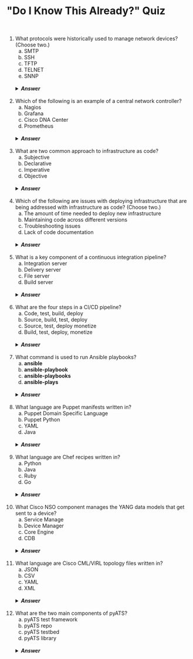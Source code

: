 #   "Do I Know This Already?" Quiz

&nbsp;

<ol>
    <li>What protocols were historically used to manage network devices?  (Choose two.)
        <ol type="a">
            <li>SMTP
            <li>SSH
            <li>TFTP
            <li>TELNET
            <li>SNNP
        </ol>
        <br />
        <details>
            <summary><strong><em>Answer</em></strong></summary>
            B, D.  Historically, network devices were managed through command-line interfaces (CLIs) using protocols such as Telnet and Secure Shell (SSH).
        </details>
    <br />
    <li>Which of the following is an example of a central network controller?
        <ol type="a">
            <li>Nagios
            <li>Grafana
            <li>Cisco DNA Center
            <li>Prometheus
        </ol>
        <br />
        <details>
            <summary><strong><em>Answer</em></strong></summary>
            C.  We've seen in Chapter 8 an example of a network controller with Cisco DNA Center.  Cisco DNA Center can be used to completely configure, manage, and monitor networks.
        </details>
    <br />
    <li>What are two common approach to infrastructure as code?
        <ol type="a">
            <li>Subjective
            <li>Declarative
            <li>Imperative
            <li>Objective
        </ol>
        <br />
        <details>
            <summary><strong><em>Answer</em></strong></summary>
            B, C.  There are usually two types of approaches to infrastructure as code: declarative and imperative.  With the declarative approach, the desired state of the system is defined, and then the system executes all the steps that need to happen in order to attain the desired state.  The imperative approach defines a set of commands that have to be executed in a certain order for the system to achieve the desired state.
        </details>
    <br />
    <li>Which of the following are issues with deploying infrastructure that are being addressed with infrastructure as code?  (Choose two.)
        <ol type="a">
            <li>The amount of time needed to deploy new infrastructure
            <li>Maintaining code across different versions
            <li>Troubleshooting issues
            <li>Lack of code documentation
        </ol>
        <br />
        <details>
            <summary><strong><em>Answer</em></strong></summary>
            A, C.  Implementing infrastructure as code processes leads to shorter deployment times for new infrastructure and faster and easier troubleshooting steps.
        </details>
    <br />
    <li>What is a key component of a continuous integration pipeline?
        <ol type="a">
            <li>Integration server
            <li>Delivery server
            <li>File server
            <li>Build server
        </ol>
        <br />
        <details>
            <summary><strong><em>Answer</em></strong></summary>
            D.  A key component of any CI pipeline is the build server, which reacts to developers committing their code into the central repository and starts the initial tests on the new code features.
        </details>
    <br />
    <li>What are the four steps in a CI/CD pipeline?
        <ol type="a">
            <li>Code, test, build, deploy
            <li>Source, build, test, deploy
            <li>Source, test, deploy monetize
            <li>Build, test, deploy, monetize
        </ol>
        <br />
        <details>
            <summary><strong><em>Answer</em></strong></summary>
            B.  The four steps of a CI/CD pipeline are source, build, test, and deploy.
        </details>
    <br />
    <li>What command is used to run Ansible playbooks?
        <ol type="a">
            <li><b>ansible</b>
            <li><b>ansible-playbook</b>
            <li><b>ansible-playbooks</b>
            <li><b>ansible-plays</b>
        </ol>
        <br />
        <details>
            <summary><strong><em>Answer</em></strong></summary>
            B.  Ansible playbooks can be run from a terminal with the <strong>ansible-playbook</strong> command.
        </details>
    <br />
    <li>What language are Puppet manifests written in?
        <ol type="a">
            <li>Puppet Domain Specific Language
            <li>Puppet Python
            <li>YAML
            <li>Java
        </ol>
        <br />
        <details>
            <summary><strong><em>Answer</em></strong></summary>
            A.  The Puppet manifests are standard text files that contain Puppet Domain Specific Language (DSL) code and have the .pp extension.
        </details>
    <br />
    <li>What language are Chef recipes written in?
        <ol type="a">
            <li>Python
            <li>Java
            <li>Ruby
            <li>Go
        </ol>
        <br />
        <details>
            <summary><strong><em>Answer</em></strong></summary>
            C.  Recipes are authored in Ruby, and most of them contain simple configuration patterns that get enforced through the Chef client.
        </details>
    <br />
    <li>What Cisco NSO component manages the YANG data models that get sent to a device?
        <ol type="a">
            <li>Service Manage
            <li>Device Manager
            <li>Core Engine
            <li>CDB
        </ol>
        <br />
        <details>
            <summary><strong><em>Answer</em></strong></summary>
            B.  The NSO Device Manager manages network devices using YANG data models and NETCONF.  For devices that natively implement NETCONF and YANG models, the device manager is automatic, and devices that do not support NETCONF are integrated in the platform by using Network Element Drivers (NEDs).
        </details>
    <br />
    <li>What language are Cisco CML/VIRL topology files written in?
        <ol type="a">
            <li>JSON
            <li>CSV
            <li>YAML
            <li>XML
        </ol>
        <br />
        <details>
            <summary><strong><em>Answer</em></strong></summary>
            C.  Network topologies are stored as YAML files and can be easily modified and shared.
        </details>
    <br />
    <li>What are the two main components of pyATS?
        <ol type="a">
            <li>pyATS test framework
            <li>pyATS repo
            <li>pyATS testbed
            <li>pyATS library
        </ol>
        <br />
        <details>
            <summary><strong><em>Answer</em></strong></summary>
            A, D.  The pyATS solution is composed of two main components: the pyATS test framework and the pyATS library, which used to be called Genie but was renamed in an effort to simplify the nomenclature of the product.
        </details>
</ol>
